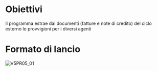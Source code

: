 # Obiettivi
Il programma estrae dai documenti (fatture e note di credito) del ciclo esterno le provvigioni per i diversi agenti

# Formato di lancio
![V5PR05_01](https://doc.smeup.com/immagini/MBDOC_OGG-P_V5PR05/V5PR05_01.png)